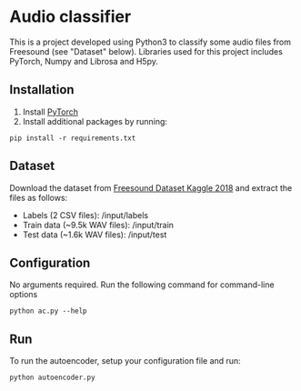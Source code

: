 # Audio classifier
This is a project developed using Python3 to classify some audio files from Freesound (see "Dataset" below). Libraries used for this project includes PyTorch, Numpy and Librosa and H5py.

## Installation
1. Install [PyTorch](https://pytorch.org/)
2. Install additional packages by running:
```
pip install -r requirements.txt
```

## Dataset
Download the dataset from [Freesound Dataset Kaggle 2018](https://zenodo.org/record/2552860#.XYOJZSgzaHt) and extract the files as follows:
- Labels (2 CSV files): <root>/input/labels
- Train data (~9.5k WAV files): <root>/input/train
- Test data (~1.6k WAV files): <root>/input/test

## Configuration
No arguments required. Run the following command for command-line options
```
python ac.py --help
```

## Run
To run the autoencoder, setup your configuration file and run:
```
python autoencoder.py
```